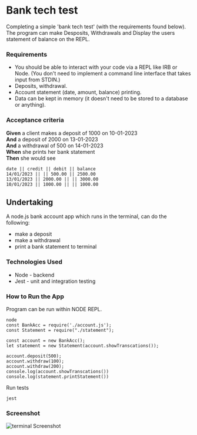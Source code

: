 # Bank tech test
Completing a simple 'bank tech test' (with the requirements found below).  The program can make Desposits, Withdrawals and Display the users statement of balance on the REPL.

### Requirements

* You should be able to interact with your code via a REPL like IRB or Node.  (You don't need to implement a command line interface that takes input from STDIN.)
* Deposits, withdrawal.
* Account statement (date, amount, balance) printing.
* Data can be kept in memory (it doesn't need to be stored to a database or anything).

### Acceptance criteria

**Given** a client makes a deposit of 1000 on 10-01-2023  
**And** a deposit of 2000 on 13-01-2023  
**And** a withdrawal of 500 on 14-01-2023  
**When** she prints her bank statement  
**Then** she would see

```
date || credit || debit || balance
14/01/2023 || || 500.00 || 2500.00
13/01/2023 || 2000.00 || || 3000.00
10/01/2023 || 1000.00 || || 1000.00
```

## Undertaking
A node.js bank account app which runs in the terminal, can do the following:
- make a deposit
- make a withdrawal
- print a bank statement to terminal

### Technologies Used
- Node - backend
- Jest - unit and integration testing

### How to Run the App

Program can be run within NODE REPL.

```
node 
const BankAcc = require('./account.js');
const Statement = require("./statement");

const account = new BankAcc();
let statement = new Statement(account.showTranscations());

account.deposit(500);
account.withdraw(100);
account.withdraw(200);
console.log(account.showTranscations())
console.log(statement.printStatement())
```

Run tests

```
jest
```
### Screenshot
![terminal Screenshot](./assets/terminal_screensho.pngg)
